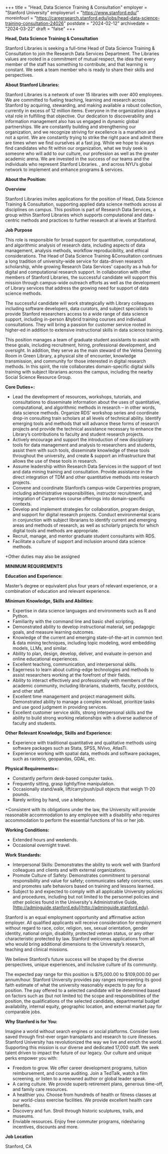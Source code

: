 +++
title = "Head, Data Science Training & Consultation"
employer = "Stanford University"
employerurl = "https://www.stanford.edu/"
moreinfourl = "https://careersearch.stanford.edu/jobs/head-data-science-training-consultation-24026"
postdate = "2024-02-12"
archivedate = "2024-03-22"
draft = "false"
+++

**Head, Data Science Training & Consultation**

Stanford Libraries is seeking a full-time Head of Data Science Training & Consultation to join the Research Data Services Department.  The Libraries values are rooted in a commitment of mutual respect, the idea that every member of the staff has something to contribute, and that learning is constant.  We seek a team member who is ready to share their skills and perspectives.

**About Stanford Libraries:**

Stanford Libraries is a network of over 15 libraries with over 400 employees. We are committed to fueling teaching, learning and research across Stanford by acquiring, stewarding, and making available a robust collection, currently in excess of 12 million items. Everyone in the organization plays a vital role in fulfilling that objective. Our dedication to discoverability and information management also has us engaged in dynamic global partnerships. We are constantly building and strengthening our organization, and we recognize striving for excellence is a marathon and not a sprint. We are constantly trying to strike the right pace and admit there are times when we find ourselves at a fast jog. While we hope to always find candidates who fit within our organization, what we truly seek is someone who will add to our culture, our profession as well as the greater academic arena. We are invested in the success of our teams and the individuals who represent Stanford Libraries. , and across NYU’s global network to implement and enhance programs & services.

**About the Position:**

**Overview**

Stanford Libraries invites applications for the position of Head, Data Science Training & Consultation, supporting applied data science methods across al disciplines on campus. This position is part of Research Data Services, a group within Stanford Libraries which supports computational and data-centric methods and practices to further research at al levels at Stanford.

**Job Purpose**

This role is responsible for broad support for quantitative, computational, and algorithmic analysis of research data, including aspects of data management, analysis methods, workflow reproducibility, and ethical considerations. The Head of Data Science Training &Consultation continues a long tradition of university-wide service for data-driven research scholarship, while growing Research Data Services' capacity as a hub for digital and computational research support. In collaboration with other members of Stanford Libraries, the successful candidate will support this mission through campus-wide outreach efforts as well as the development of Library services that address the growing need for support of data science methods.

The successful candidate will work strategically with Library colleagues including software developers, data curators, and subject specialists to provide Stanford researchers access to a wide range of data science support, including in-person &hybrid training courses and individual consultations. They will bring a passion for customer service rooted in higher-ed in addition to extensive instructional skills in data science training.

This position manages a team of graduate student assistants to assist with these goals, including recruitment, hiring, professional development, and oversight. In addition, they serve as the main steward of the Velma Denning Room in Green Library, a physical site of encounter, knowledge transmission, and community for those interested in digital research methods. In this spirit, the role collaborates domain-specific digital skills training with subject librarians across the campus, including the nearby Social Science Resource Group.

**Core Duties+:**

- Lead the development of resources, workshops, tutorials, and consultations to disseminate information about the uses of quantitative, computational, and algorithmic methods in research – in other words, data science methods. Organize RDS’ workshop series and coordinate drop-in consulting train scholars at all levels of technical ability. Identify emerging tools and methods that will advance these forms of research projects and provide the technical assistance necessary to enhance the Library’s contributions to faculty and student research projects.
- Actively encourage and support the introduction of new disciplinary tools for data management and analysis to researchers and students, assist them with such tools, disseminate knowledge of these tools throughout the university, and create & support an infrastructure that allows the use of these tools in research.
- Assume leadership within Research Data Services in the support of text and data mining training and consultation. Provide assistance in the direct integration of TDM and other quantitative methods into research projects.
- Convene and coordinate Stanford’s campus-wide Carpentries program, including administrative responsibilities, instructor recruitment, and integration of Carpentries course offerings into domain-specific contexts.
- Develop and implement strategies for collaboration, program design, and support for digital research projects. Conduct environmental scans in conjunction with subject librarians to identify current and emerging areas and methods of research, as well as scholarly projects for which digital tools and methods are appropriate.
- Recruit, manage, and mentor graduate student consultants with RDS.
- Facilitate a culture of support and inclusion around data science methods.

+Other duties may also be assigned

**MINIMUM REQUIREMENTS**

**Education and Experience:**

Master’s degree or equivalent plus four years of relevant experience, or a combination of education and relevant experience.

**Minimum Knowledge, Skills and Abilities:**

- Expertise in data science languages and environments such as R and Python.
- Familiarity with the command line and basic shell scripting.
- Demonstrated ability to develop instructional material, set pedagogic goals, and measure learning outcomes.
- Knowledge of the current and emerging state-of-the-art in common text & data mining techniques, including topic modeling, word embedding models, LLMs, and similar.
- Ability to plan, design, develop, deliver, and evaluate in-person and online educational experiences.
- Excellent teaching, communication, and interpersonal skills.
- Eagerness to learn about cutting-edge technologies and methods to assist researchers working at the forefront of their fields.
- Ability to interact effectively and professionally with members of the academic community, including librarians, students, faculty, postdocs, and other staff.
- Excellent time management and project management skills. Demonstrated ability to manage a complex workload, prioritize tasks and use good judgment in providing services.
- Excellent customer service skills, strong interpersonal skills and the ability to build strong working relationships with a diverse audience of faculty and students. 

**Other Relevant Knowledge, Skills and Experience:**

- Experience with traditional quantitative and qualitative methods using software packages such as Stata, SPSS, NVivo, AtlasTi.
- Experience working with spatial data, methods and software packages, such as rasterio, geopandas, GDAL, etc.

**Physical Requirements+:**

- Constantly perform desk-based computer tasks.
- Frequently sitting, grasp lightly/fine manipulation.
- Occasionally stand/walk, lift/carry/push/pull objects that weigh 11-20 pounds.
- Rarely writing by hand, use a telephone.

+Consistent with its obligations under the law, the University will provide reasonable accommodation to any employee with a disability who requires accommodation to perform the essential functions of his or her job.

**Working Conditions:**

- Extended hours and weekends.
- Occasional overnight travel. 

**Work Standards:**

- Interpersonal Skills: Demonstrates the ability to work well with Stanford colleagues and clients and with external organizations.
- Promote Culture of Safety: Demonstrates commitment to personal responsibility and value for safety; communicates safety concerns; uses and promotes safe behaviors based on training and lessons learned.
- Subject to and expected to comply with all applicable University policies and procedures, including but not limited to the personnel policies and other policies found in the University's Administrative Guide, [http://adminguide.stanford.edu](http://adminguide.stanford.edu).

Stanford is an equal employment opportunity and affirmative action employer. All qualified applicants will receive consideration for employment without regard to race, color, religion, sex, sexual orientation, gender identity, national origin, disability, protected veteran status, or any other characteristic protected by law. Stanford welcomes applications from all who would bring additional dimensions to the University’s research, teaching and clinical missions.

We believe Stanford’s future success will be shaped by the diverse perspectives, unique experiences, and inclusive culture of its community.

The expected pay range for this position is $75,000.00 to $109,000.00 per annum/hour. Stanford University provides pay ranges representing its good faith estimate of what the university reasonably expects to pay for a position. The pay offered to a selected candidate will be determined based on factors such as (but not limited to) the scope and responsibilities of the position, the qualifications of the selected candidate, departmental budget availability, internal equity, geographic location, and external market pay for comparable jobs.

**Why Stanford is for You:**

Imagine a world without search engines or social platforms. Consider lives saved through first-ever organ transplants and research to cure illnesses. Stanford University has revolutionized the way we live and enrich the world. Supporting this mission is our diverse and dedicated 17,000 staff. We seek talent driven to impact the future of our legacy. Our culture and unique perks empower you with:

- Freedom to grow. We offer career development programs, tuition reimbursement, and course auditing. Join a TedTalk, watch a film screening, or listen to a renowned author or global leader speak.
- A caring culture. We provide superb retirement plans, generous time-off, and family care resources.
- A healthier you. Choose from hundreds of health or fitness classes at our world-class exercise facilities. We provide excellent health care benefits.
- Discovery and fun. Stroll through historic sculptures, trails, and museums.
- Enviable resources. Enjoy free commuter programs, ridesharing incentives, discounts and more.

**Job Location**

Stanford, CA
